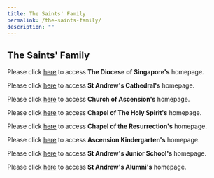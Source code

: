 ```yaml
---
title: The Saints' Family
permalink: /the-saints-family/
description: ""
---
```

## The Saints' Family




Please click [here](https://www.anglican.org.sg/) to access **The Diocese of Singapore's** homepage.



Please click [here](https://cathedral.org.sg/) to access **St Andrew's Cathedral's** homepage.



Please click [here](http://www.ascension.org.sg/) to access **Church of Ascension's** homepage.



Please click [here](http://www.chs.org.sg/) to access **Chapel of The Holy Spirit's** homepage.


Please click [here](http://www.cor.org.sg/) to access **Chapel of the Resurrection's** homepage.


Please click [here](http://www.akg.edu.sg/) to access **Ascension Kindergarten's** homepage.



Please click [here](http://www.saintandrewsjunior.moe.edu.sg/) to access **St Andrew's Junior School's** homepage.



Please click [here](https://www.saints.org.sg/) to access **St Andrew's Alumni's** homepage.





